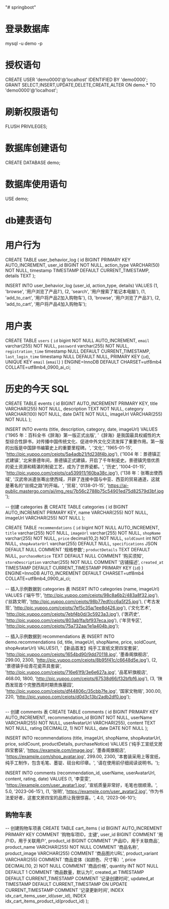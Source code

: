 "# springboot" 

#  登录数据库
mysql -u demo -p

# 授权语句
CREATE USER 'demo0000'@'localhost' IDENTIFIED BY 'demo0000';
GRANT SELECT,INSERT,UPDATE,DELETE,CREATE,ALTER ON demo.* TO 'demo0000'@'localhost';

# 刷新权限语句
FLUSH PRIVILEGES;

# 数据库创建语句
CREATE DATABASE demo;

# 数据库使用语句
USE demo;

# db建表语句
# 用户行为
CREATE TABLE user_behavior_log (
    id BIGINT PRIMARY KEY AUTO_INCREMENT,
    user_id BIGINT NOT NULL,
    action_type VARCHAR(50) NOT NULL,
    timestamp TIMESTAMP DEFAULT CURRENT_TIMESTAMP,
    details TEXT
);

INSERT INTO user_behavior_log (user_id, action_type, details) VALUES
(1, 'browse', '用户浏览了产品1'),
(2, 'search', '用户搜索了笔记本电脑'),
(1, 'add_to_cart', '用户将产品2加入购物车'),
(3, 'browse', '用户浏览了产品3'),
(2, 'add_to_cart', '用户将产品4加入购物车');


# 用户表
CREATE TABLE `users` (
  `id` bigint NOT NULL AUTO_INCREMENT,
  `email` varchar(255) NOT NULL,
  `password` varchar(255) NOT NULL,
  `registration_time` timestamp NULL DEFAULT CURRENT_TIMESTAMP,
  `last_login_time` timestamp NULL DEFAULT NULL,
  PRIMARY KEY (`id`),
  UNIQUE KEY `email` (`email`)
) ENGINE=InnoDB DEFAULT CHARSET=utf8mb4 COLLATE=utf8mb4_0900_ai_ci;

# 历史的今天 SQL
CREATE TABLE events (
    id BIGINT AUTO_INCREMENT PRIMARY KEY,
    title VARCHAR(255) NOT NULL,
    description TEXT NOT NULL,
    category VARCHAR(100) NOT NULL,
    date DATE NOT NULL,
    imageUrl VARCHAR(255) NOT NULL
);

INSERT INTO events (title, description, category, date, imageUrl) VALUES
('1965 年：百科全书《辞海》第一版正式出版', '《辞海》是我国最具权威性的大型综合性辞书，对传播中国传统文化、促进中外文化交流发挥了重要作用。第一版的出版是中国辞书编纂史上的重要里程碑。', '文化', '1965-01-15', 'http://pic.yupoo.com/ceiots/5a4adb21/fd238f4b.jpg'),
('1004 年：景德镇正式建镇', '北宋景德年间，景德镇正式建镇，开启了千年制瓷史。景德镇凭借优质的瓷土资源和精湛的制瓷工艺，成为了世界瓷都。', '历史', '1004-01-15', 'http://pic.yupoo.com/ceiots/ca539911/160ba38c.jpg'),
('138 年：张骞出使西域', '汉武帝派遣张骞出使西域，开辟了连接中国与中亚、西亚的贸易通道，这就是著名的“丝绸之路”的开端。', '贸易', '0138-01-15', 'https://ai-public.mastergo.com/ai/img_res/7b56c2788b75c54901ed75d82579d3bf.jpg');

-- 创建 categories 表
CREATE TABLE categories (
    id BIGINT AUTO_INCREMENT PRIMARY KEY,
    name VARCHAR(255) NOT NULL,
    imageUrl VARCHAR(255) NOT NULL
);

CREATE TABLE `recommendations` (
  `id` bigint NOT NULL AUTO_INCREMENT,
  `title` varchar(255) NOT NULL,
  `imageUrl` varchar(255) NOT NULL,
  `shopName` varchar(255) NOT NULL,
  `price` decimal(10,2) NOT NULL,
  `soldCount` int NOT NULL,
  `shopAvatarUrl` varchar(255) DEFAULT NULL,
  `specifications` JSON DEFAULT NULL COMMENT '规格参数';
  `productDetails` TEXT DEFAULT NULL,
  `purchaseNotice` TEXT DEFAULT NULL COMMENT '购买须知',
  `storeDescription` varchar(255) NOT NULL COMMENT '店铺描述',
  `created_at` TIMESTAMP DEFAULT CURRENT_TIMESTAMP
  PRIMARY KEY (`id`)
) ENGINE=InnoDB AUTO_INCREMENT DEFAULT CHARSET=utf8mb4 COLLATE=utf8mb4_0900_ai_ci;

-- 插入示例数据到 categories 表
INSERT INTO categories (name, imageUrl) VALUES
('端午节', 'http://pic.yupoo.com/ceiots/98c8a6b2/483a8f32.jpg'),
('丝路文明', 'http://pic.yupoo.com/ceiots/98b77edf/cc6a5f25.jpg'),
('考古发现', 'http://pic.yupoo.com/ceiots/7ef5c35a/1ee8d426.jpg'),
('文化艺术', 'http://pic.yupoo.com/ceiots/7ebf4b0d/3c5923a3.jpg'),
('医药史', 'http://pic.yupoo.com/ceiots/803ab1fa/bf937eca.jpg'),
('年货专区', 'http://pic.yupoo.com/ceiots/75a732aa/1e1a404b.jpg');

-- 插入示例数据到 recommendations 表
INSERT INTO demo.recommendations
(id, title, imageUrl, shopName, price, soldCount, shopAvatarUrl)
VALUES(1, '【新品首发】纯手工宣纸文房四宝套装', 'http://pic.yupoo.com/ceiots/1654bd90/9dd70118.jpg', '墨香阁旗舰店', 299.00, 2300, 'http://pic.yupoo.com/ceiots/8b95f41c/c6648d5e.jpg'),
(2, '景德镇手绘青花瓷茶具套装', 'http://pic.yupoo.com/ceiots/716e61f9/3e6e627a.jpg', '品茗轩旗舰店', 468.00, 1800, 'http://pic.yupoo.com/ceiots/67538d66/f32bfbf6.jpg'),
(3, '陕西发现首个完整西周时期贵族墓园', 'http://pic.yupoo.com/ceiots/df44806c/35cbb7fe.jpg', '国家文物局', 300.00, 220, 'http://pic.yupoo.com/ceiots/d0d3c13b/2adb2df0.jpg');


##
-- 创建 comments 表
CREATE TABLE comments (
    id BIGINT PRIMARY KEY AUTO_INCREMENT,
    recommendation_id BIGINT NOT NULL,
    userName VARCHAR(255) NOT NULL,
    userAvatarUrl VARCHAR(255),
    content TEXT NOT NULL,
    rating DECIMAL(2, 1) NOT NULL,
    date DATE NOT NULL
);

INSERT INTO recommendations (title, imageUrl, shopName, shopAvatarUrl, price, soldCount, productDetails, purchaseNotice)
VALUES 
('纯手工宣纸文房四宝套装', 'https://example.com/image.jpg', '墨香阁旗舰店', 'https://example.com/shop_avatar.jpg', 299.00, 2300, '本套装采用上等宣纸，纯手工制作，包含毛笔、墨锭、砚台和印章。', '请在使用前仔细阅读说明书。');

INSERT INTO comments (recommendation_id, userName, userAvatarUrl, content, rating, date)
VALUES 
(1, '李雯雯', 'https://example.com/user_avatar1.jpg', '宣纸质量非常好，毛笔也很顺滑。', 5.0, '2023-06-15'),
(1, '张明', 'https://example.com/user_avatar2.jpg', '作为书法爱好者，这套文房四宝的品质让我很惊喜。', 4.0, '2023-06-10');

## 购物车表
-- 创建购物车项表
CREATE TABLE cart_items (
    id BIGINT AUTO_INCREMENT PRIMARY KEY COMMENT '购物车项ID，主键',
    user_id BIGINT COMMENT '用户ID，用于关联用户',
    product_id BIGINT COMMENT '产品ID，用于关联商品',
    product_name VARCHAR(255) NOT NULL COMMENT '商品名称',
    product_image VARCHAR(255) COMMENT '商品图片URL',
    product_variant VARCHAR(255) COMMENT '商品变体（如颜色、尺寸等）',
    price DECIMAL(10, 2) NOT NULL COMMENT '商品价格',
    quantity INT NOT NULL DEFAULT 1 COMMENT '商品数量，默认为1',
    created_at TIMESTAMP DEFAULT CURRENT_TIMESTAMP COMMENT '记录创建时间',
    updated_at TIMESTAMP DEFAULT CURRENT_TIMESTAMP ON UPDATE CURRENT_TIMESTAMP COMMENT '记录更新时间',
    INDEX idx_cart_items_user_id(user_id),
    INDEX idx_cart_items_product_id(product_id)
);
